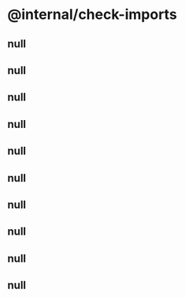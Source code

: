 # @internal/check-imports

## null

## null

## null

## null

## null

## null

## null

## null

## null

## null
